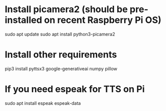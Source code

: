 # Install picamera2 (should be pre-installed on recent Raspberry Pi OS)
sudo apt update
sudo apt install python3-picamera2

# Install other requirements
pip3 install pyttsx3 google-generativeai numpy pillow

# If you need espeak for TTS on Pi
sudo apt install espeak espeak-data